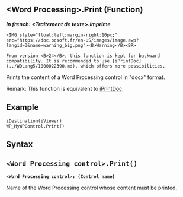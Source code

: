 


## &lt;Word Processing&gt;.Print (Function)

***In french: &lt;Traitement de texte&gt;.Imprime***

<DIV class="specObsolete">
	<IMG style="float:left;margin-right:10px;" src="https://doc.pcsoft.fr/en-US/images/image.awp?langid=3&name=warning_big.png"><B>Warning</B><BR>
	From version <B>24</B>, this function is kept for backward compatibility. It is recommended to use [iPrintDoc](../WDLang5/1000022390.md), which offers more possibilities.
</DIV><a name="XUse"></a>
<a name="Use"></a>
<a name="description"></a>
Prints the content of a Word Processing control in "docx" format. 

Remark: This function is equivalent to [iPrintDoc](../WDLang5/1000022390.md). 
<a name="Example1"></a>
<a name="sample_code"></a>

## Example


```wl
iDestination(iViewer)
WP_MyWPControl.Print()
```

<a name="XSYNTAX"></a>

## Syntax
<a name="SYNTAX1"></a>

`<Word Processing control>.Print()`
---

**`<Word Processing control>: (Control name)`**

Name of the Word Processing control whose content must be printed.




